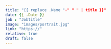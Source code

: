 ```yaml
---
title: "{{ replace .Name "-" " " | title }}"
date: {{ .Date }}
job : "Jobtitle"
image: "images/portrait.jpg"
link: "https://"
relative: true
draft: false
---
```

